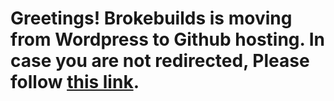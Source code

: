 <html>
  <head>
    <meta http-equiv="refresh" content="7; url='https://brokebuilds.wordpress.com'" />
  </head>
  <body>
    <p align="center"><h1>Greetings! Brokebuilds is moving from Wordpress to Github hosting. In case you are not redirected, Please follow <a href="https://brokebuilds.wordpress.com.com">this link</a>.</h1></p>
  </body>
</html>
